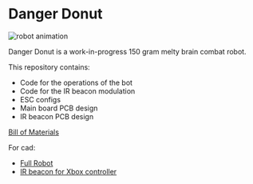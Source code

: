 # Danger Donut

![robot animation](https://cdn.discordapp.com/attachments/928094826765885462/1157603658247196702/gifmaker_me_1.gif?ex=651935eb&is=6517e46b&hm=04103609ccefb9c02dac96ba313ba97bac69ed15004168b3347017d52bfe51d7&)

Danger Donut is a work-in-progress 150 gram melty brain combat robot.

This repository contains:
* Code for the operations of the bot
* Code for the IR beacon modulation
* ESC configs
* Main board PCB design
* IR beacon PCB design

[Bill of Materials](https://docs.google.com/spreadsheets/d/1dkWNEsBBoqDzMkqIhuPgsKdvJ411szMJZwjo1TRifCI/edit?usp=sharing)

For cad:
* [Full Robot](https://cad.onshape.com/documents/b2161876893824b000416544/w/ad922c252fa114c5bccae0f6/e/2d73a76351a9b656583123fa?renderMode=0&uiState=650de28cdfa14238780e15cb)
* [IR beacon for Xbox controller](https://cad.onshape.com/documents/fe686b6ebfe56c60cbf11a52/w/a5235571450e0940f943c7f9/e/e1fc86eb24f972fd453b77be?renderMode=0&uiState=650de2660cc6cc1104d13ac3)
